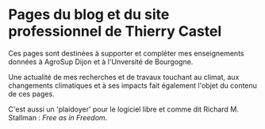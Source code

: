 # Pages du blog et du site professionnel de Thierry Castel
Ces pages sont destinées à supporter et compléter mes enseignements données à AgroSup Dijon et à l'Unversité de Bourgogne.

Une actualité de mes recherches et de travaux touchant au climat, aux changements climatiques et à ses impacts fait également l'objet du contenu de ces pages.

C'est aussi un 'plaidoyer' pour le logiciel libre et comme dit Richard M. Stallman : *Free as in Freedom*.
